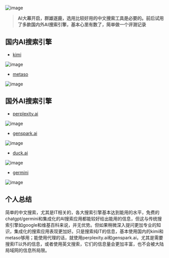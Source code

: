 ![image](https://github.com/user-attachments/assets/36ea604f-83a5-449c-9658-a695612ebee2)

> **AI大幕开启，群雄逐鹿，选用比较好用的中文搜索工具是必要的。前后试用了多款国内外AI搜索引擎，基本心里有数了，简单做一个评测记录**

## 国内AI搜索引擎

- [kimi](https://kimi.moonshot.cn/) 

![image](https://github.com/user-attachments/assets/bdba0b14-3c36-43c2-b0b4-e6cdf6657c58)

- [metaso](https://metaso.cn/)

![image](https://github.com/user-attachments/assets/78764715-c1b8-4659-80cd-f1fd6e08d321)


## 国外AI搜索引擎

- [perplexity.ai](https://www.perplexity.ai/)

![image](https://github.com/user-attachments/assets/e36f4170-549a-48c8-a07d-b186daf113f3)

- [genspark.ai](https://www.genspark.ai/)

![image](https://github.com/user-attachments/assets/b6800c9e-2d87-4e3f-bbf9-b91ec599e369)

- [duck.ai](https://duckduckgo.com/?q=DuckDuckGo+AI+Chat&ia=chat&duckai=1)

![image](https://github.com/user-attachments/assets/8bf90ffc-6700-4a0d-b6f0-2f6d1d5c9854)

- [germini](https://gemini.google.com/)

![image](https://github.com/user-attachments/assets/4196272b-87eb-40a5-85aa-e9655aab0cd7)

## 个人总结
简单的中文搜索，尤其是IT相关的，各大搜索引擎基本达到能用的水平，免费的chatgpt/germini和集成化的AI搜索应用都能较好给出能用的信息，但这与传统搜索引擎如google和维基百科来说，并无优势。但如果稍微深入提问更加专业的知识，集成化的搜索应用表现更加好。只是搜索纯IT的信息，基本使用国内的kimi和metaso够用；能使用代理的话，就使用perplexity.ai和genspark.ai，尤其是需要搜索IT以外的信息，或者使用英文搜索，它们的信息量会更加丰富，也不会被大陆局域网的信息所局限。
